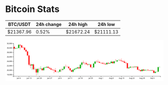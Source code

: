 # Bitcoin Stats

BTC/USDT|24h change|24h high|24h low|
|---|---|---|---|
|$21367.96|0.52%|$21672.24|$21111.13|

<img src="./chart.svg">

